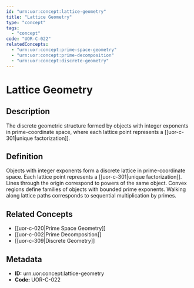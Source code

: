 ```yaml
---
id: "urn:uor:concept:lattice-geometry"
title: "Lattice Geometry"
type: "concept"
tags:
  - "concept"
code: "UOR-C-022"
relatedConcepts:
  - "urn:uor:concept:prime-space-geometry"
  - "urn:uor:concept:prime-decomposition"
  - "urn:uor:concept:discrete-geometry"
---
```


# Lattice Geometry

## Description

The discrete geometric structure formed by objects with integer exponents in prime-coordinate space, where each lattice point represents a [[uor-c-301|unique factorization]].

## Definition

Objects with integer exponents form a discrete lattice in prime-coordinate space. Each lattice point represents a [[uor-c-301|unique factorization]]. Lines through the origin correspond to powers of the same object. Convex regions define families of objects with bounded prime exponents. Walking along lattice paths corresponds to sequential multiplication by primes.

## Related Concepts

- [[uor-c-020|Prime Space Geometry]]
- [[uor-c-002|Prime Decomposition]]
- [[uor-c-309|Discrete Geometry]]

## Metadata

- **ID:** urn:uor:concept:lattice-geometry
- **Code:** UOR-C-022
